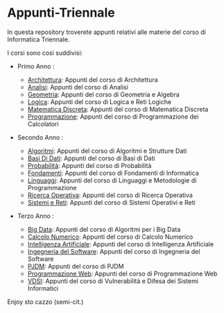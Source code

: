# Appunti-Triennale

In questa repository troverete appunti relativi alle materie del corso di Informatica Triennale.

I corsi sono cosi suddivisi:

- Primo Anno :
  - [Architettura](PrimoAnno/AE/): Appunti del corso di Architettura
  - [Analisi](PrimoAnno/AM/): Appunti del corso di Analisi
  - [Geometria](PrimoAnno/GA/): Appunti del corso di Geometria e Algebra
  - [Logica](PrimoAnno/LRL/): Appunti del corso di Logica e Reti Logiche
  - [Matematica Discreta](PrimoAnno/MD/): Appunti del corso di Matematica Discreta
  - [Programmazione](PrimoAnno/PR/): Appunti del corso di Programmazione dei Calcolatori

- Secondo Anno :
  - [Algoritmi](SecondoAnno/ASD/): Appunti del corso di Algoritmi e Strutture Dati
  - [Basi Di Dati](SecondoAnno/BSD/): Appunti del corso di Basi di Dati
  - [Probabilità](SecondoAnno/CP/): Appunti del corso di Probabilità
  - [Fondamenti](SecondoAnno/FO/): Appunti del corso di Fondamenti di Informatica
  - [Linguaggi](SecondoAnno/LMP/): Appunti del corso di Linguaggi e Metodologie di Programmazione
  - [Ricerca Operativa](SecondoAnno/RO/): Appunti del corso di Ricerca Operativa
  - [Sistemi e Reti](SecondoAnno/SOR/): Appunti del corso di Sistemi Operativi e Reti

- Terzo Anno :
  - [Big Data](TerzoAnno/ABD/): Appunti del corso di Algoritmi per i Big Data
  - [Calcolo Numerico](TerzoAnno/CN/): Appunti del corso di Calcolo Numerico
  - [Intelligenza Artificiale](TerzoAnno/IA/): Appunti del corso di Intelligenza Artificiale
  - [Ingegneria del Software](TerzoAnno/IS/): Appunti del corso di Ingegneria del Software
  - [PJDM](TerzoAnno/PJDM/): Appunti del corso di PJDM
  - [Programmazione Web](TerzoAnno/PW/): Appunti del corso di Programmazione Web
  - [VDSI](TerzoAnno/VDSI/): Appunti del corso di Vulnerabilità e Difesa dei Sistemi Informatici

Enjoy sto cazzo (semi-cit.)

